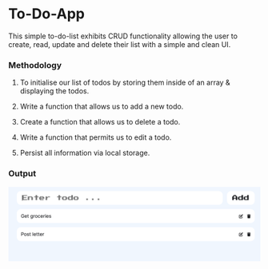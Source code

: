 # To-Do-App

This simple to-do-list exhibits CRUD functionality allowing the user to create, read, update and delete their list with a simple and clean UI.

### Methodology

1. To initialise our list of todos by storing them inside of an array & displaying the todos.

2. Write a function that allows us to add a new todo.

3. Create a function that allows us to delete a todo.

4. Write a function that permits us to edit a todo.

5. Persist all information via local storage.

### Output

![Console Output](to-do-list.png)

